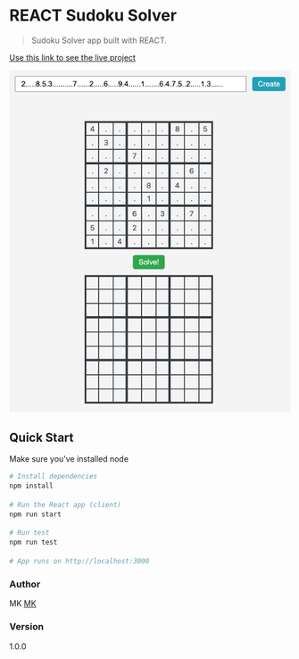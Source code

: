 # REACT Sudoku Solver

> Sudoku Solver app built with REACT.

[Use this link to see the live project](http://sudoku-solver-app-nk.surge.sh/)

![](sudoku-app.png)

## Quick Start

Make sure you've installed node

```bash
# Install dependencies
npm install

# Run the React app (client)
npm run start

# Run test
npm run test

# App runs on http://localhost:3000
```

### Author

MK
[MK](https://github.com/kalapyha)

### Version

1.0.0
